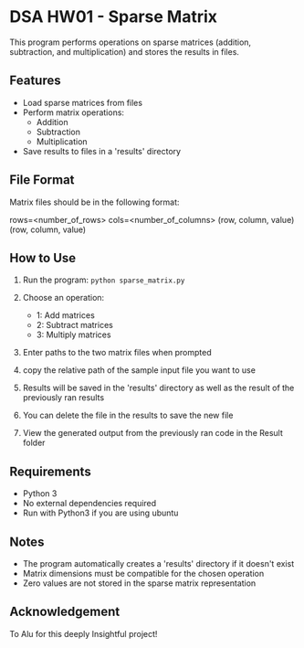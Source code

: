 # DSA HW01 - Sparse Matrix

This program performs operations on sparse matrices (addition, subtraction, and multiplication) and stores the results in files.

## Features

- Load sparse matrices from files
- Perform matrix operations:
  - Addition
  - Subtraction
  - Multiplication
- Save results to files in a 'results' directory


## File Format

Matrix files should be in the following format:

rows=<number_of_rows>
cols=<number_of_columns>
(row, column, value)
(row, column, value)

## How to Use

1. Run the program: `python sparse_matrix.py`
2. Choose an operation:
   - 1: Add matrices
   - 2: Subtract matrices
   - 3: Multiply matrices
   
3. Enter paths to the two matrix files when prompted
4. copy the relative path of the sample input file you want to use
5. Results will be saved in the 'results' directory as well as the result of the previously ran results
6. You can delete the file in the results to save the new file
7. View the generated output from the previously ran code in the Result folder 
## Requirements

- Python 3
- No external dependencies required
- Run with Python3 if you are using ubuntu

## Notes

- The program automatically creates a 'results' directory if it doesn't exist
- Matrix dimensions must be compatible for the chosen operation
- Zero values are not stored in the sparse matrix representation

## Acknowledgement

To Alu for this deeply Insightful project!
